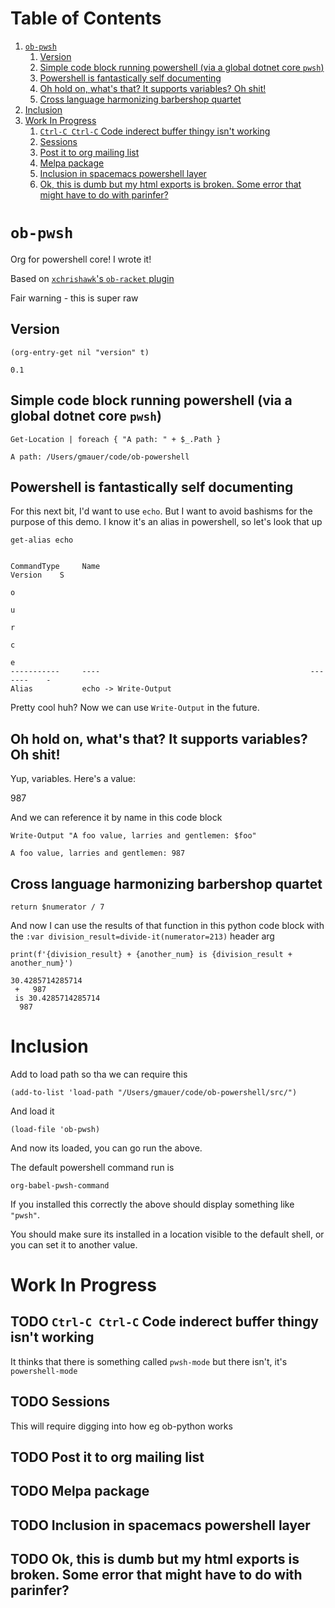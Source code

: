 
# Table of Contents

1.  [`ob-pwsh`](#org56489bb)
    1.  [Version](#org37a5bd9)
    2.  [Simple code block running powershell (via a global dotnet core `pwsh`)](#org1e13955)
    3.  [Powershell is fantastically self documenting](#org01dc960)
    4.  [Oh hold on, what's that? It supports variables? Oh shit!](#orgf2751b1)
    5.  [Cross language harmonizing barbershop quartet](#org05bd432)
2.  [Inclusion](#orge65e5ad)
3.  [Work In Progress](#orgfb5f1f4)
    1.  [`Ctrl-C Ctrl-C` Code inderect buffer thingy isn't working](#orge92ed3d)
    2.  [Sessions](#orgec91b7a)
    3.  [Post it to org mailing list](#orgf0cdd75)
    4.  [Melpa package](#org50c29c6)
    5.  [Inclusion in spacemacs powershell layer](#org9849929)
    6.  [Ok, this is dumb but my html exports is broken. Some error that might have to do with parinfer?](#orgfe22362)


<a id="org56489bb"></a>

# `ob-pwsh`

Org for powershell core! I wrote it!

Based on [`xchrishawk`'s `ob-racket` plugin](https://github.com/xchrishawk/ob-racket)

Fair warning - this is super raw


<a id="org37a5bd9"></a>

## Version

    (org-entry-get nil "version" t)

    0.1


<a id="org1e13955"></a>

## Simple code block running powershell (via a global dotnet core `pwsh`)

    Get-Location | foreach { "A path: " + $_.Path }

    A path: /Users/gmauer/code/ob-powershell


<a id="org01dc960"></a>

## Powershell is fantastically self documenting

For this next bit, I'd want to use `echo`. But I want to avoid bashisms for the purpose of this demo. I know it's an alias in powershell, so let's look that up

    get-alias echo

    
    CommandType     Name                                               Version    S
                                                                                  o
                                                                                  u
                                                                                  r
                                                                                  c
                                                                                  e
    -----------     ----                                               -------    -
    Alias           echo -> Write-Output

Pretty cool huh? Now we can use `Write-Output` in the future.


<a id="orgf2751b1"></a>

## Oh hold on, what's that? It supports variables? Oh shit!

Yup, variables. Here's a value:

987

And we can reference it by name in this code block

    Write-Output "A foo value, larries and gentlemen: $foo"

    A foo value, larries and gentlemen: 987


<a id="org05bd432"></a>

## Cross language harmonizing barbershop quartet

    return $numerator / 7

And now I can use the results of that function in this python code block with the `:var division_result=divide-it(numerator=213)` header arg

    print(f'{division_result} + {another_num} is {division_result + another_num}')

    30.4285714285714
     +   987
     is 30.4285714285714
      987


<a id="orge65e5ad"></a>

# Inclusion

Add to load path so tha we can require this

    (add-to-list 'load-path "/Users/gmauer/code/ob-powershell/src/")

And load it

    (load-file 'ob-pwsh)

And now its loaded, you can go run the above.

The default powershell command run is 

    org-babel-pwsh-command

If you installed this correctly the above should display something like `"pwsh"`.

You should make sure its installed in a location visible to the default shell, or you can set it to another value.


<a id="orgfb5f1f4"></a>

# Work In Progress


<a id="orge92ed3d"></a>

## TODO `Ctrl-C Ctrl-C` Code inderect buffer thingy isn't working

It thinks that there is something called `pwsh-mode` but there isn't, it's `powershell-mode`


<a id="orgec91b7a"></a>

## TODO Sessions

This will require digging into how eg ob-python works


<a id="orgf0cdd75"></a>

## TODO Post it to org mailing list


<a id="org50c29c6"></a>

## TODO Melpa package


<a id="org9849929"></a>

## TODO Inclusion in spacemacs powershell layer


<a id="orgfe22362"></a>

## TODO Ok, this is dumb but my html exports is broken. Some error that might have to do with parinfer?

